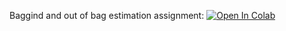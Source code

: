 Baggind and out of bag estimation assignment:
[![Open In Colab](https://colab.research.google.com/assets/colab-badge.svg)](https://colab.research.google.com/github/girafe-ai/ml-course/blob/23s_dd_ml/homeworks/hw05_bagging_and_oob/assignment_bagging_and_oob.ipynb)

